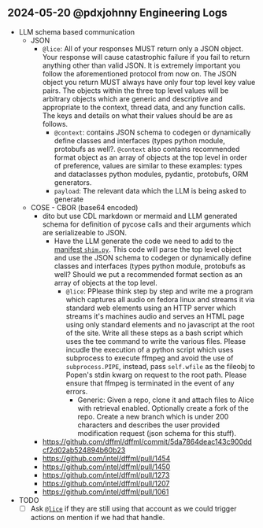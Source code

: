 ## 2024-05-20 @pdxjohnny Engineering Logs

- LLM schema based communication
  - JSON
    - `@lice`: All of your responses MUST return only a JSON object. Your response will cause catastrophic failure if you fail to return anything other than valid JSON. It is extremely important you follow the aforementioned protocol from now on. The JSON object you return MUST always have only four top level key value pairs. The objects within the three top level values will be arbitrary objects which are generic and descriptive and appropriate to the context, thread data, and any function calls. The keys and details on what their values should be are as follows.
      - `@context`: contains JSON schema to codegen or dynamically define classes and interfaces (types python module, protobufs as well?. `@context` also contains recommended format object as an array of objects at the top level in order of preference, values are similar to these examples: types and dataclasses python modules, pydantic, protobufs, ORM generators. 
      - `payload`: The relevant data which the LLM is being asked to generate
  - COSE - CBOR (base64 encoded)
    - dito but use CDL markdown or mermaid and LLM generated schema for definition of pycose calls and their arguments which are serializeable to JSON.
      - Have the LLM generate the code we need to add to the [manifest `shim.py`](https://github.com/dffml/dffml/blob/474478442ad7293d84c387be094b70881ec2165b/dffml/util/testing/manifest/shim.py). This code will parse the top level object and use the JSON schema to codegen or dynamically define classes and interfaces (types python module, protobufs as well? Should we put a recommended format section as an array of objects at the top level.
        - `@lice`: PPlease think step by step and write me a program which captures all audio on fedora linux and streams it via standard web elements using an HTTP server which streams it's machines audio and serves an HTML page using only standard elements and no javascript at the root of the site. Write all these steps as a bash script which uses the tee command to write the various files. Please incudle the execution of a python script which uses subprocess to execute ffmpeg and avoid the use of `subprocess.PIPE`, instead, pass `self.wfile` as the fileobj to Popen's stdin kwarg on request to the root path. Please ensure that ffmpeg is terminated in the event of any errors.
          - Generic: Given a repo, clone it and attach files to Alice with retrieval enabled. Optionally create a fork of the repo. Create a new branch which is under 200 characters and describes the user provided modification request (json schema for this stuff). 
    - https://github.com/dffml/dffml/commit/5da7864deac143c900ddcf2d02ab524894b60b23
    - https://github.com/intel/dffml/pull/1454
    - https://github.com/intel/dffml/pull/1450
    - https://github.com/intel/dffml/pull/1273
    - https://github.com/intel/dffml/pull/1207
    - https://github.com/intel/dffml/pull/1061
- TODO
  - [ ] Ask [`@lice`](https://github.com/lice) if they are still using that account as we could trigger actions on mention if we had that handle.